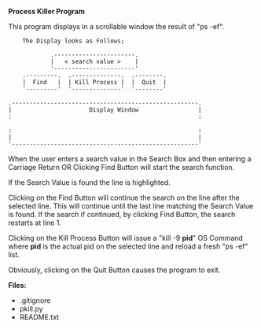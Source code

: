 **Process Killer Program**

This program displays in a scrollable window the result of "ps -ef".

        The Display looks as Follows;

```                   Search Box
            .-----------------------.
            |   < search value >    |
            '-----------------------'  
    .---------.  .--------------.  .--------.
    |  Find   |  | Kill Process |  |  Quit  |
    '---------'  '--------------'  '--------'

.-----------------------------------------------------.
|                      Display Window                 |
:                                                     :

:                                                     :
|                                                     |
'-----------------------------------------------------'
```

When the user enters a search value in the Search Box and
then entering a Carriage Return OR Clicking Find Button 
will start the search function.

If the Search Value is found the line is highlighted.

Clicking on the Find Button will continue the search on the
line after the selected line. This will continue until
the last line matching the Search Value is found. If the search
if continued, by clicking Find Button, the search restarts at line 1.

Clicking on the Kill Process Button will issue a "kill -9 **pid**" 
OS Command where **pid** is the actual pid on the selected line 
and reload a fresh "ps -ef" list.

Obviously, clicking on the Quit Button causes the program to exit.

**Files:**
  * .gitignore
  * pkill.py
  * README.txt
